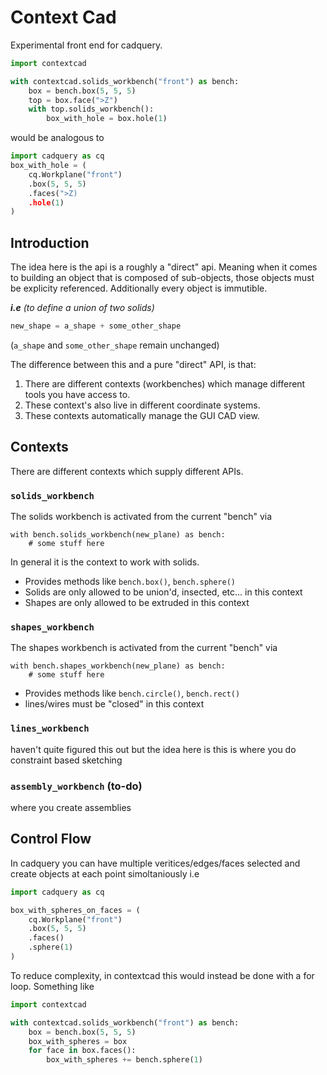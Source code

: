 # Context Cad

Experimental front end for cadquery.

```python
import contextcad

with contextcad.solids_workbench("front") as bench:
    box = bench.box(5, 5, 5)
    top = box.face(">Z")
    with top.solids_workbench():
        box_with_hole = box.hole(1)
```

would be analogous to

```python
import cadquery as cq
box_with_hole = (
    cq.Workplane("front")
    .box(5, 5, 5)
    .faces(">Z)
    .hole(1)
)
```

## Introduction

The idea here is the api is a roughly a "direct" api. Meaning when it comes to building an object that is composed of sub-objects, those objects must be explicity referenced. Additionally every object is immutible.

***i.e***  *(to define a union of two solids)*
```python
new_shape = a_shape + some_other_shape
```
(`a_shape` and `some_other_shape` remain unchanged)

The difference between this and a pure "direct" API, is that:
1. There are different contexts (workbenches) which manage different tools you have access to.
2. These context's also live in different coordinate systems.
3. These contexts automatically manage the GUI CAD view.


## Contexts

There are different contexts which supply different APIs.

### `solids_workbench`
The solids workbench is activated from the current "bench" via 
```
with bench.solids_workbench(new_plane) as bench:
    # some stuff here
```

In general it is the context to work with solids.

* Provides methods like `bench.box()`, `bench.sphere()`
* Solids are only allowed to be union'd, insected, etc... in this context
* Shapes are only allowed to be extruded in this context
### `shapes_workbench`

The shapes workbench is activated from the current "bench" via

```
with bench.shapes_workbench(new_plane) as bench:
    # some stuff here
```

* Provides methods like `bench.circle()`, `bench.rect()`
* lines/wires must be "closed" in this context
### `lines_workbench`
haven't quite figured this out but the idea here is this is where you do constraint based sketching

### `assembly_workbench` (to-do)
where you create assemblies

## Control Flow
In cadquery you can have multiple veritices/edges/faces selected and create objects at each point simoltaniously
i.e
```python
import cadquery as cq

box_with_spheres_on_faces = (
    cq.Workplane("front")
    .box(5, 5, 5)
    .faces()
    .sphere(1)
)
```

To reduce complexity, in contextcad this would instead be done with a for loop. Something like
```python
import contextcad

with contextcad.solids_workbench("front") as bench:
    box = bench.box(5, 5, 5)
    box_with_spheres = box
    for face in box.faces():
        box_with_spheres += bench.sphere(1)
```

